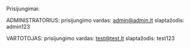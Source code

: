 Prisijungimai:

ADMINISTRATORIUS:
prisijungimo vardas: admin@admin.lt
slaptažodis: admin123

VARTOTOJAS:
prisijungimo vardas: test@test.lt
slaptažodis: test123

